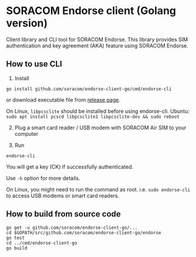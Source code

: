 SORACOM Endorse client (Golang version)
=======================================

Client library and CLI tool for SORACOM Endorse.
This library provides SIM authentication and key agreement (AKA) feature using SORACOM Endorse.


## How to use CLI

1. Install

```
go install github.com/soracom/endorse-client-go/cmd/endorse-cli
```

or download executable file from [release page](https://github.com/soracom/endorse-client-go/releases).

On Linux, `libpcsclite` should be installed before using endorse-cli.
  Ubuntu: `sudo apt install pcscd libpcsclite1 libpcsclite-dev && sudo reboot`


2. Plug a smart card reader / USB modem with SORACOM Air SIM to your computer


3. Run

```
endorse-cli
```

You will get a key (CK) if successfully authenticated.

Use `-h` option for more details.

On Linux, you might need to run the command as root. i.e. `sudo endorse-cli` to access USB modems or smart card readers.


## How to build from source code

```
go get -u github.com/soracom/endorse-client-go/...
cd $GOPATH/src/github.com/soracom/endorse-client-go/endorse
go test
cd ../cmd/endorse-client-go
go build
```

